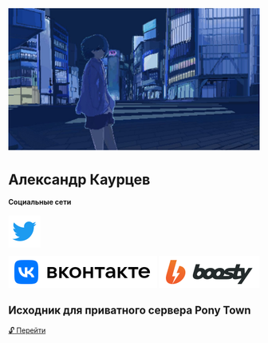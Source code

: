 <img src="/asd.jpg">

# Александр Каурцев

#### Социальные сети
[<img src="/twitter.svg">](https://twitter.com/kaurcev)

<img src="/vk.svg">  <img src="/boosty.svg">
 
## Исходник для приватного сервера Pony Town

[:unlock: Перейти](https://github.com/kaurcev/pixel.horse)
